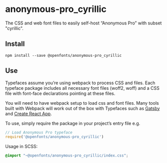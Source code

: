
# anonymous-pro_cyrillic

The CSS and web font files to easily self-host “Anonymous Pro” with subset "cyrillic".

## Install

`npm install --save @openfonts/anonymous-pro_cyrillic`

## Use

Typefaces assume you’re using webpack to process CSS and files. Each typeface
package includes all necessary font files (woff2, woff) and a CSS file with
font-face declarations pointing at these files.

You will need to have webpack setup to load css and font files. Many tools built
with Webpack will work out of the box with Typefaces such as [Gatsby](https://github.com/gatsbyjs/gatsby)
and [Create React App](https://github.com/facebookincubator/create-react-app).

To use, simply require the package in your project’s entry file e.g.

```javascript
// Load Anonymous Pro typeface
require('@openfonts/anonymous-pro_cyrillic')
```

Usage in SCSS:
```scss
@import "~@openfonts/anonymous-pro_cyrillic/index.css";
```
